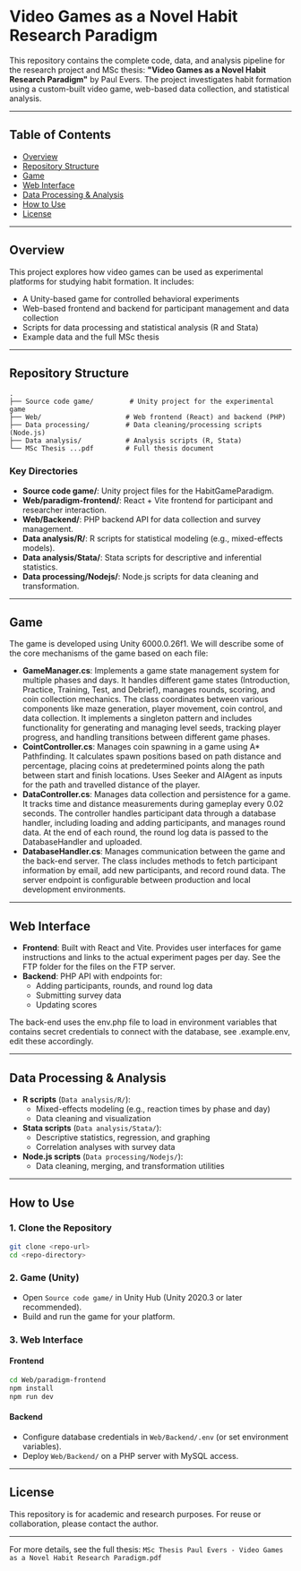 # Video Games as a Novel Habit Research Paradigm

This repository contains the complete code, data, and analysis pipeline for the research project and MSc thesis: **"Video Games as a Novel Habit Research Paradigm"** by Paul Evers. The project investigates habit formation using a custom-built video game, web-based data collection, and statistical analysis.

---

## Table of Contents

- [Overview](#overview)
- [Repository Structure](#repository-structure)
- [Game](#game)
- [Web Interface](#web-interface)
- [Data Processing & Analysis](#data-processing--analysis)
- [How to Use](#how-to-use)
- [License](#license)

---

## Overview

This project explores how video games can be used as experimental platforms for studying habit formation. It includes:

- A Unity-based game for controlled behavioral experiments
- Web-based frontend and backend for participant management and data collection
- Scripts for data processing and statistical analysis (R and Stata)
- Example data and the full MSc thesis

---

## Repository Structure

```
.
├── Source code game/         # Unity project for the experimental game
├── Web/                     # Web frontend (React) and backend (PHP)
├── Data processing/         # Data cleaning/processing scripts (Node.js)
├── Data analysis/           # Analysis scripts (R, Stata)
└── MSc Thesis ...pdf        # Full thesis document
```

### Key Directories

- **Source code game/**: Unity project files for the HabitGameParadigm.
- **Web/paradigm-frontend/**: React + Vite frontend for participant and researcher interaction.
- **Web/Backend/**: PHP backend API for data collection and survey management.
- **Data analysis/R/**: R scripts for statistical modeling (e.g., mixed-effects models).
- **Data analysis/Stata/**: Stata scripts for descriptive and inferential statistics.
- **Data processing/Nodejs/**: Node.js scripts for data cleaning and transformation.

---

## Game

The game is developed using Unity 6000.0.26f1. We will describe some of the core mechanisms of the game based on each file:

- **GameManager.cs**: Implements a game state management system for multiple phases and days. It handles different game states (Introduction, Practice, Training, Test, and Debrief), manages rounds, scoring, and coin collection mechanics. The class coordinates between various components like maze generation, player movement, coin control, and data collection. It implements a singleton pattern and includes functionality for generating and managing level seeds, tracking player progress, and handling transitions between different game phases.
- **CointController.cs**: Manages coin spawning in a game using A\* Pathfinding. It calculates spawn positions based on path distance and percentage, placing coins at predetermined points along the path between start and finish locations. Uses Seeker and AIAgent as inputs for the path and travelled distance of the player.
- **DataController.cs**: Manages data collection and persistence for a game. It tracks time and distance measurements during gameplay every 0.02 seconds. The controller handles participant data through a database handler, including loading and adding participants, and manages round data. At the end of each round, the round log data is passed to the DatabaseHandler and uploaded.
- **DatabaseHandler.cs**: Manages communication between the game and the back-end server. The class includes methods to fetch participant information by email, add new participants, and record round data. The server endpoint is configurable between production and local development environments.

---

## Web Interface

- **Frontend**: Built with React and Vite. Provides user interfaces for game instructions
  and links to the actual experiment pages per day. See the FTP folder for the files on the
  FTP server.
- **Backend**: PHP API with endpoints for:
  - Adding participants, rounds, and round log data
  - Submitting survey data
  - Updating scores

The back-end uses the env.php file to load in environment variables that contains secret credentials to connect with the database, see
.example.env, edit these accordingly.

---

## Data Processing & Analysis

- **R scripts** (`Data analysis/R/`):
  - Mixed-effects modeling (e.g., reaction times by phase and day)
  - Data cleaning and visualization
- **Stata scripts** (`Data analysis/Stata/`):
  - Descriptive statistics, regression, and graphing
  - Correlation analyses with survey data
- **Node.js scripts** (`Data processing/Nodejs/`):
  - Data cleaning, merging, and transformation utilities

---

## How to Use

### 1. Clone the Repository

```bash
git clone <repo-url>
cd <repo-directory>
```

### 2. Game (Unity)

- Open `Source code game/` in Unity Hub (Unity 2020.3 or later recommended).
- Build and run the game for your platform.

### 3. Web Interface

#### Frontend

```bash
cd Web/paradigm-frontend
npm install
npm run dev
```

#### Backend

- Configure database credentials in `Web/Backend/.env` (or set environment variables).
- Deploy `Web/Backend/` on a PHP server with MySQL access.

---

## License

This repository is for academic and research purposes. For reuse or collaboration, please contact the author.

---

For more details, see the full thesis: `MSc Thesis Paul Evers - Video Games as a Novel Habit Research Paradigm.pdf`
